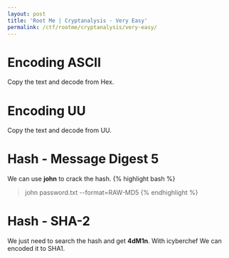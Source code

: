 ```yaml
---
layout: post
title: 'Root Me | Cryptanalysis - Very Easy'
permalink: /ctf/rootme/cryptanalysis/very-easy/
---
```


# Encoding ASCII
Copy the text and decode from Hex.

# Encoding UU
Copy the text and decode from UU.

# Hash - Message Digest 5
We can use **john** to crack the hash.
{% highlight bash %}
> john password.txt --format=RAW-MD5
{% endhighlight %}

# Hash - SHA-2
We just need to search the hash and get **4dM1n**.
With icyberchef We can encoded it to SHA1.
